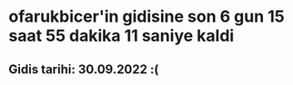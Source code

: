 # ofarukbicer'in gidisine son 6 gun 15 saat 55 dakika 11 saniye kaldi

## Gidis tarihi: 30.09.2022 :(